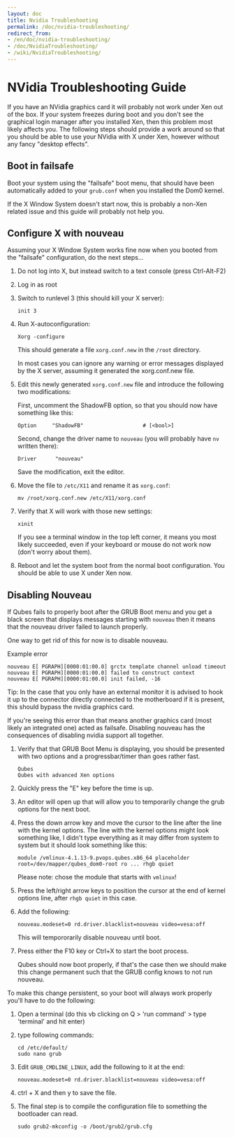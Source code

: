 ```yaml
---
layout: doc
title: Nvidia Troubleshooting
permalink: /doc/nvidia-troubleshooting/
redirect_from:
- /en/doc/nvidia-troubleshooting/
- /doc/NvidiaTroubleshooting/
- /wiki/NvidiaTroubleshooting/
---
```


NVidia Troubleshooting Guide
============================

If you have an NVidia graphics card it will probably not work under Xen out of the box. If your system freezes during boot and you don't see the graphical login manager after you installed Xen, then this problem most likely affects you. The following steps should provide a work around so that you should be able to use your NVidia with X under Xen, however without any fancy "desktop effects".

Boot in failsafe
---------------------

Boot your system using the "failsafe" boot menu, that should have been automatically added to your `grub.conf` when you installed the Dom0 kernel.

If the X Window System doesn't start now, this is probably a non-Xen related issue and this guide will probably not help you.


Configure X with nouveau
---------------------

Assuming your X Window System works fine now when you booted from the "failsafe" configuration, do the next steps...

 1. Do not log into X, but instead switch to a text console (press Ctrl-Alt-F2)

 2. Log in as root

 3. Switch to runlevel 3 (this should kill your X server):

    ~~~
    init 3
    ~~~

 4. Run X-autoconfiguration:

    ~~~
    Xorg -configure
    ~~~

    This should generate a file `xorg.conf.new` in the `/root` directory.

    In most cases you can ignore any warning or error messages displayed by the X server, assuming it generated the xorg.conf.new file.

 5. Edit this newly generated `xorg.conf.new` file and introduce the following two modifications:

    First, uncomment the ShadowFB option, so that you should now have something like this:

    ~~~
    Option     "ShadowFB"                   # [<bool>]
    ~~~

    Second, change the driver name to `nouveau` (you will probably have `nv` written there):

    ~~~
    Driver      "nouveau"
    ~~~

    Save the modification, exit the editor.

 6. Move the file to `/etc/X11` and rename it as `xorg.conf`:

    ~~~
    mv /root/xorg.conf.new /etc/X11/xorg.conf
    ~~~

 7. Verify that X will work with those new settings:

    ~~~
    xinit
    ~~~

    If you see a terminal window in the top left corner, it means you most likely succeeded, even if your keyboard or mouse do not work now (don't worry about them).

 8. Reboot and let the system boot from the normal boot configuration. You should be able to use X under Xen now.


Disabling Nouveau
---------------------
If Qubes fails to properly boot after the GRUB Boot menu and you get a black screen that displays messages starting with `nouveau` then it means that the nouveau driver failed to launch properly.

One way to get rid of this for now is to disable nouveau.

Example error

~~~
nouveau E[ PGRAPH][0000:01:00.0] grctx template channel unload timeout
nouveau E[ PGRAPH][0000:01:00.0] failed to construct context
nouveau E[ PGRAPH][0000:01:00.0] init failed, -16
~~~

Tip: In the case that you only have an external monitor it is advised to hook it up to the connector directly connected to the motherboard if it is present, this should bypass the nvidia graphics card.

If you're seeing this error than that means another graphics card (most likely an integrated one) acted as failsafe. Disabling nouveau has the consequences of disabling nvidia support all together. 

 1. Verify that that GRUB Boot Menu is displaying, you should be presented with two options and a progressbar/timer than goes rather fast.

    ~~~
    Qubes
    Qubes with advanced Xen options
    ~~~

 2. Quickly press the "E" key before the time is up.

 3. An editor will open up that will allow you to temporarily change the grub options for the next boot.

 4. Press the down arrow key and move the cursor to the line after the line with the kernel options. The line with the kernel options might look something like, I didn't type everything as it may differ from system to system but it should look something like this:

    ~~~
    module /vmlinux-4.1.13-9.pvops.qubes.x86_64 placeholder root=/dev/mapper/qubes_dom0-root ro ... rhgb quiet
    ~~~

    Please note: chose the module that starts with `vmlinux`!

 5. Press the left/right arrow keys to position the cursor at the end of kernel options line, after `rhgb quiet` in this case.

 6. Add the following:

    ~~~
    nouveau.modeset=0 rd.driver.blacklist=nouveau video=vesa:off
    ~~~

    This will tempororarily disable nouveau until boot.

 7. Press either the F10 key or Ctrl+X to start the boot process.

    Qubes should now boot properly, if that's the case then we should make this change permanent such that the GRUB config knows to not run nouveau.

To make this change persistent, so your boot will always work properly you'll have to do the following:

 1. Open a terminal (do this vb clicking on Q > 'run command' > type 'terminal' and hit enter)

 2. type following commands:

    ~~~
    cd /etc/default/
    sudo nano grub
    ~~~

 3. Edit `GRUB_CMDLINE_LINUX`, add the following to it at the end:

    ~~~
    nouveau.modeset=0 rd.driver.blacklist=nouveau video=vesa:off
    ~~~

 4. ctrl + X and then y to save the file.

 5. The final step is to compile the configuration file to something the bootloader can read.

    ~~~
    sudo grub2-mkconfig -o /boot/grub2/grub.cfg
    ~~~

